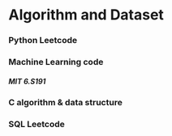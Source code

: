 <head> 
  <h1> Algorithm and Dataset </h1>
</head>

<h3> Python Leetcode </h3>
<h3> Machine Learning code</h3>
<h5>   MIT 6.S191</h5>
<h3> C algorithm & data structure </h3>
<h3> SQL Leetcode</h3>
